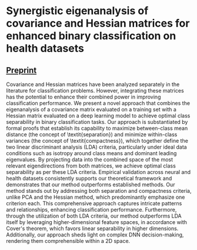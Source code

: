 # Synergistic eigenanalysis of covariance and Hessian matrices for enhanced binary classification on health datasets

## [Preprint]([https://www.researchsquare.com/article/rs-5220310/v2](https://arxiv.org/abs/2402.09281))

Covariance and Hessian matrices have been analyzed separately in the literature for classification problems. However, integrating these matrices has the potential to enhance their combined power in improving classification performance. We present a novel approach that combines the eigenanalysis of a covariance matrix evaluated on a training set with a Hessian matrix evaluated on a deep learning model to achieve optimal class separability in binary classification tasks. Our approach is substantiated by formal proofs that establish its capability to maximize between-class mean distance (the concept of \textit{separation}) and minimize within-class variances (the concept of \textit{compactness}), which together define the two linear discriminant analysis (LDA) criteria, particularly under ideal data conditions such as isotropy around class means and dominant leading eigenvalues. By projecting data into the combined space of the most relevant eigendirections from both matrices, we achieve optimal class separability as per these LDA criteria. Empirical validation across neural and health datasets consistently supports our theoretical framework and demonstrates that our method outperforms established methods. Our method stands out by addressing both separation and compactness criteria, unlike PCA and the Hessian method, which predominantly emphasize one criterion each. This comprehensive approach captures intricate patterns and relationships, enhancing classification performance. Furthermore, through the utilization of both LDA criteria, our method outperforms LDA itself by leveraging higher-dimensional feature spaces, in accordance with Cover's theorem, which favors linear separability in higher dimensions. Additionally, our approach sheds light on complex DNN decision-making, rendering them comprehensible within a 2D space.
